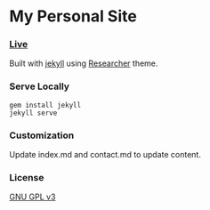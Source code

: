 # My Personal Site

### [Live](https://solaiman.me)

Built with [jekyll](https://jekyllrb.com/) using [Researcher](https://github.com/ankitsultana/researcher) theme.

### Serve Locally

```
gem install jekyll
jekyll serve
```

### Customization

Update index.md and contact.md to update content.

### License

[GNU GPL v3](https://github.com/bk2dcradle/researcher/blob/gh-pages/LICENSE)
